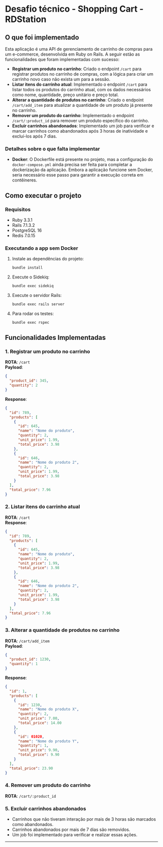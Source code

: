 
# Desafio técnico - Shopping Cart - RDStation

## O que foi implementado

Esta aplicação é uma API de gerenciamento de carrinho de compras para um e-commerce, desenvolvida em Ruby on Rails. A seguir estão as funcionalidades que foram implementadas com sucesso:

- **Registrar um produto no carrinho**: Criado o endpoint `/cart` para registrar produtos no carrinho de compras, com a lógica para criar um carrinho novo caso não exista um para a sessão.
- **Listar itens do carrinho atual**: Implementado o endpoint `/cart` para listar todos os produtos do carrinho atual, com os dados necessários como nome, quantidade, preço unitário e preço total.
- **Alterar a quantidade de produtos no carrinho**: Criado o endpoint `/cart/add_item` para atualizar a quantidade de um produto já presente no carrinho.
- **Remover um produto do carrinho**: Implementado o endpoint `/cart/:product_id` para remover um produto específico do carrinho.
- **Excluir carrinhos abandonados**: Implementado um job para verificar e marcar carrinhos como abandonados após 3 horas de inatividade e excluí-los após 7 dias.

### Detalhes sobre o que falta implementar

- **Docker**: O Dockerfile está presente no projeto, mas a configuração do `docker-compose.yml` ainda precisa ser feita para completar a dockerização da aplicação. Embora a aplicação funcione sem Docker, seria necessário esse passo para garantir a execução correta em contêineres.

## Como executar o projeto

### Requisitos

- Ruby 3.3.1
- Rails 7.1.3.2
- PostgreSQL 16
- Redis 7.0.15

### Executando a app sem Docker

1. Instale as dependências do projeto:
    ```bash
    bundle install
    ```

2. Execute o Sidekiq:
    ```bash
    bundle exec sidekiq
    ```

3. Execute o servidor Rails:
    ```bash
    bundle exec rails server
    ```

4. Para rodar os testes:
    ```bash
    bundle exec rspec
    ```


## Funcionalidades Implementadas

### 1. Registrar um produto no carrinho

**ROTA**: `/cart`  
**Payload**:
```json
{
  "product_id": 345,
  "quantity": 2
}
```
**Response**:
```json
{
  "id": 789,
  "products": [
    {
      "id": 645,
      "name": "Nome do produto",
      "quantity": 2,
      "unit_price": 1.99,
      "total_price": 3.98
    },
    {
      "id": 646,
      "name": "Nome do produto 2",
      "quantity": 2,
      "unit_price": 1.99,
      "total_price": 3.98
    }
  ],
  "total_price": 7.96
}
```

### 2. Listar itens do carrinho atual

**ROTA**: `/cart`  
**Response**:
```json
{
  "id": 789,
  "products": [
    {
      "id": 645,
      "name": "Nome do produto",
      "quantity": 2,
      "unit_price": 1.99,
      "total_price": 3.98
    },
    {
      "id": 646,
      "name": "Nome do produto 2",
      "quantity": 2,
      "unit_price": 1.99,
      "total_price": 3.98
    }
  ],
  "total_price": 7.96
}
```

### 3. Alterar a quantidade de produtos no carrinho

**ROTA**: `/cart/add_item`  
**Payload**:
```json
{
  "product_id": 1230,
  "quantity": 1
}
```
**Response**:
```json
{
  "id": 1,
  "products": [
    {
      "id": 1230,
      "name": "Nome do produto X",
      "quantity": 2,
      "unit_price": 7.00,
      "total_price": 14.00
    },
    {
      "id": 01020,
      "name": "Nome do produto Y",
      "quantity": 1,
      "unit_price": 9.90,
      "total_price": 9.90
    }
  ],
  "total_price": 23.90
}
```

### 4. Remover um produto do carrinho

**ROTA**: `/cart/:product_id`

### 5. Excluir carrinhos abandonados

- Carrinhos que não tiveram interação por mais de 3 horas são marcados como abandonados.
- Carrinhos abandonados por mais de 7 dias são removidos.
- Um job foi implementado para verificar e realizar essas ações.

---
